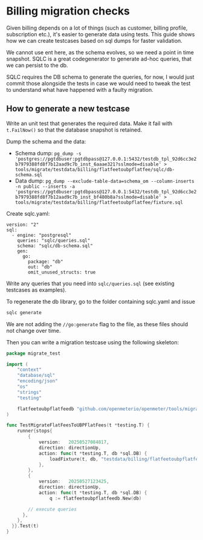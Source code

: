 # Billing migration checks

Given billing depends on a lot of things (such as customer, billing profile, subscription etc.), it's easier to generate data using tests. This guide shows how we can create testcases based on sql dumps for faster validation.

We cannot use ent here, as the schema evolves, so we need a point in time snapshot. SQLC is a great codegenerator to generate ad-hoc queries, that we can persist to the db.

SQLC requires the DB schema to generate the queries, for now, I would just commit those alongside the tests in case we would need to tweak the test to understand what have happened with a faulty migration.

## How to generate a new testcase

Write an unit test that generates the required data. Make it fail with `t.FailNow()` so that the database snapshot is retained.

Dump the schema and the data:
- Schema dump: `pg_dump -s 'postgres://pgtdbuser:pgtdbpass@127.0.0.1:5432/testdb_tpl_92d6cc3e2b7979388fd8f7b12aad9c7b_inst_6aaae321?sslmode=disable' > tools/migrate/testdata/billing/flatfeetoubpflatfee/sqlc/db-schema.sql`
- Data dump: `pg_dump --exclude-table-data=schema_om --column-inserts -n public --inserts -a 'postgres://pgtdbuser:pgtdbpass@127.0.0.1:5432/testdb_tpl_92d6cc3e2b7979388fd8f7b12aad9c7b_inst_bf480b8a?sslmode=disable' > tools/migrate/testdata/billing/flatfeetoubpflatfee/fixture.sql`

Create sqlc.yaml:
```
version: "2"
sql:
  - engine: "postgresql"
    queries: "sqlc/queries.sql"
    schema: "sqlc/db-schema.sql"
    gen:
      go:
        package: "db"
        out: "db"
        omit_unused_structs: true
```

Write any queries that you need into `sqlc/queries.sql` (see existing testcases as examples).

To regenerate the db library, go to the folder containing sqlc.yaml and issue
```sh
sqlc generate
```

We are not adding the `//go:generate` flag to the file, as these files should not change over time.

Then you can write a migration testcase using the following skeleton:

```go
package migrate_test

import (
	"context"
	"database/sql"
	"encoding/json"
	"os"
	"strings"
	"testing"

	flatfeetoubpflatfeedb "github.com/openmeterio/openmeter/tools/migrate/testdata/billing/flatfeetoubpflatfee/db"
)

func TestMigrateFlatFeesToUBPFlatFees(t *testing.T) {
	runner{stops{
		{
			version:   20250527084817,
			direction: directionUp,
			action: func(t *testing.T, db *sql.DB) {
				loadFixture(t, db, "testdata/billing/flatfeetoubpflatfee/fixture.sql")
			},
		},
		{
			version:   20250527123425,
			direction: directionUp,
			action: func(t *testing.T, db *sql.DB) {
				q := flatfeetoubpflatfeedb.New(db)

        // execute queries
      },
    },
  }}.Test(t)
}
```
